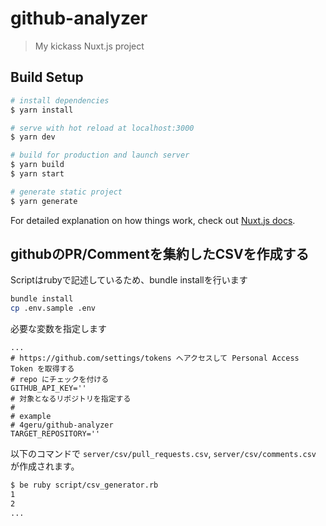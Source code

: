 # github-analyzer

> My kickass Nuxt.js project

## Build Setup

```bash
# install dependencies
$ yarn install

# serve with hot reload at localhost:3000
$ yarn dev

# build for production and launch server
$ yarn build
$ yarn start

# generate static project
$ yarn generate
```

For detailed explanation on how things work, check out [Nuxt.js docs](https://nuxtjs.org).


## githubのPR/Commentを集約したCSVを作成する

Scriptはrubyで記述しているため、bundle installを行います

```bash
bundle install
cp .env.sample .env
```

必要な変数を指定します

```bash:.env
...
# https://github.com/settings/tokens へアクセスして Personal Access Token を取得する
# repo にチェックを付ける
GITHUB_API_KEY=''
# 対象となるリポジトリを指定する
# 
# example
# 4geru/github-analyzer
TARGET_REPOSITORY=''
```

以下のコマンドで `server/csv/pull_requests.csv`, `server/csv/comments.csv` が作成されます。

```bash
$ be ruby script/csv_generator.rb
1
2
...
```
